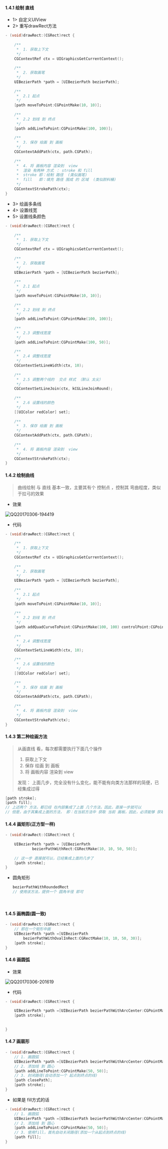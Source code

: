#### 1.4.1 绘制 直线

- 1> 自定义UIView
- 2> 重写drawRect方法

```objective-c
- (void)drawRect:(CGRect)rect {
    
    /**
     *  1. 获取上下文
     */
    CGContextRef ctx = UIGraphicsGetCurrentContext();
    
    /**
     *  2. 获取画笔
     */
    UIBezierPath *path = [UIBezierPath bezierPath];
    
    /**
     *  2.1 起点
     */
    [path moveToPoint:CGPointMake(10, 10)];
    
    /**
     *  2.2 划线 到 终点
     */
    [path addLineToPoint:CGPointMake(100, 100)];
    
    /**
     *  3. 保存 绘画 到 画板
     */
    CGContextAddPath(ctx, path.CGPath);
    
    /**
     *  4. 将 画板内容 渲染到  view
     *  渲染 有两种 方式 ： stroke 和 fill
     *  stroke 即：绘制 路径  (类似画笔)
     *  fill   即：填充 路径 围成 的 区域  (类似颜料桶)
     */
    CGContextStrokePath(ctx);
}
```

- 3> 绘画多条线
- 4> 设置线宽
- 5> 设置线条颜色

```objective-c
- (void)drawRect:(CGRect)rect {
    
    /**
     *  1. 获取上下文
     */
    CGContextRef ctx = UIGraphicsGetCurrentContext();
    
    /**
     *  2. 获取画笔
     */
    UIBezierPath *path = [UIBezierPath bezierPath];
    
    /**
     *  2.1 起点
     */
    [path moveToPoint:CGPointMake(10, 10)];
    
    /**
     *  2.2 划线 到 终点
     */
    [path addLineToPoint:CGPointMake(100, 100)];
    
    /**
     *  2.3 调整线宽度
     */
    [path addLineToPoint:CGPointMake(100, 50)];
    
    /**
     *  2.4 调整线宽度
     */
    CGContextSetLineWidth(ctx, 10);
    
    /**
     *  2.5 调整两个线的  交点 样式 （默认 太尖）
     */
    CGContextSetLineJoin(ctx, kCGLineJoinRound);
    
    /**
     *  2.6 设置线的颜色
     */
    [[UIColor redColor] set];
    
    /**
     *  3. 保存 绘画 到 画板
     */
    CGContextAddPath(ctx, path.CGPath);
    
    /**
     *  4. 将 画板内容 渲染到  view
     */
    CGContextStrokePath(ctx);
}
```

#### 1.4.2 绘制曲线

> 曲线绘制 与 直线 基本一致，主要其有个 控制点  ，控制其 弯曲程度，类似于拉弓的效果

- 效果

![QQ20170306-194419](../assets/QQ20170306-194419.png)

- 代码

```objective-c
- (void)drawRect:(CGRect)rect {
    
    /**
     *  1. 获取上下文
     */
    CGContextRef ctx = UIGraphicsGetCurrentContext();
    
    /**
     *  2. 获取画笔
     */
    UIBezierPath *path = [UIBezierPath bezierPath];
    
    /**
     *  2.1 起点
     */
    [path moveToPoint:CGPointMake(10, 10)];
    
    /**
     *  2.2 划线 到 终点
     */
    [path addQuadCurveToPoint:CGPointMake(100, 100) controlPoint:CGPointMake(50, 90)];
    
    /**
     *  2.4 调整线宽度
     */
    CGContextSetLineWidth(ctx, 10);

    /**
     *  2.6 设置线的颜色
     */
    [[UIColor redColor] set];
    
    /**
     *  3. 保存 绘画 到 画板
     */
    CGContextAddPath(ctx, path.CGPath);
    
    /**
     *  4. 将 画板内容 渲染到  view
     */
    CGContextStrokePath(ctx);
}
```

#### 1.4.3 第二种绘画方法

> 从画直线 看，每次都需要执行下面几个操作
>
> 1. 获取上下文
> 2. 保存 绘画 到 画板
> 3. 将 画板内容 渲染到  view
>
> 发现： 上面几步，完全没有什么变化，能不能有向类方法那样的简便，已经集成过得

```objective-c
[path stroke];
[path fill];
// 上述两个 方法，都已经 在内部集成了上面 几个方法，因此，直接一步就可以
// 但是，由于其集成上面的方法， 即：在当前方法中 获取 当前 画板，因此，必须能够 获取到画板才可以的！！即：需要在drawRect：等 提供画板的方法中
```

#### 1.4.4 画矩形(正方型一样)

```objective-c
- (void)drawRect:(CGRect)rect {
    
    UIBezierPath *path = [UIBezierPath
    		bezierPathWithRect:CGRectMake(10, 10, 50, 50)];
    		
    // 这一步 直接就可以，已经集成上面的几步了
    [path stroke];
}
```

- 圆角矩形

  ```objective-c
  bezierPathWithRoundedRect
  // 使用该方法，提供一个 圆角半径 即可
  ```

  ​

#### 1.4.5 画椭圆(圆一致)

```objective-c
- (void)drawRect:(CGRect)rect {
    // 即在一个矩形中画
    UIBezierPath *path =[UIBezierPath
        bezierPathWithOvalInRect:CGRectMake(10, 10, 50, 30)];
    [path stroke];
}
```

#### 1.4.6 画圆弧

- 效果

![QQ20170306-201619](../assets/QQ20170306-201619.png)

- 代码

```objective-c
- (void)drawRect:(CGRect)rect {
    
    UIBezierPath *path =[UIBezierPath bezierPathWithArcCenter:CGPointMake(50, 50) radius:30 startAngle:M_PI_4 endAngle:M_PI clockwise:YES];
    [path stroke];
                         
    
}
```

#### 1.4.7 画扇形

```objective-c
- (void)drawRect:(CGRect)rect {
    // 1. 画圆弧
    UIBezierPath *path =[UIBezierPath bezierPathWithArcCenter:CGPointMake(50, 50) radius:30 startAngle:M_PI_4 endAngle:M_PI clockwise:YES];
    // 2. 添加线 到 圆心
    [path addLineToPoint:CGPointMake(50, 50)];
    // 3. 封闭路径(自动添加一个 起点到终点的线)
    [path closePath];
    [path stroke];
}
```

- 如果是 fill方式的话

```objective-c
- (void)drawRect:(CGRect)rect {
    // 1. 画圆弧
    UIBezierPath *path =[UIBezierPath bezierPathWithArcCenter:CGPointMake(50, 50) radius:30 startAngle:M_PI_4 endAngle:M_PI clockwise:YES];
    // 2. 添加线 到 圆心
    [path addLineToPoint:CGPointMake(50, 50)];
    // 3. 使用fill，首先自动关闭路径(添加一个从起点到终点的线)
    [path fill];
}
```

#### 